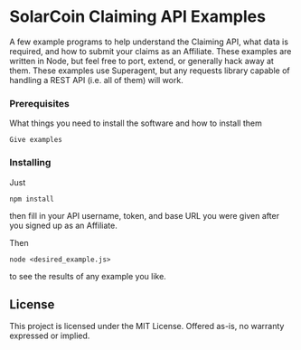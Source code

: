 # SolarCoin Claiming API Examples

A few example programs to help understand the Claiming API, what data is required, and how to submit your claims as an Affiliate. These examples are written in Node, but feel free to port, extend, or generally hack away at them. These examples use Superagent, but any requests library capable of handling a REST API (i.e. all of them) will work.

### Prerequisites

What things you need to install the software and how to install them

```
Give examples
```

### Installing

Just

```
npm install
```

then fill in your API username, token, and base URL you were given after you signed up as an Affiliate.

Then

```
node <desired_example.js>
```

to see the results of any example you like.


## License

This project is licensed under the MIT License. Offered as-is, no warranty expressed or implied.
